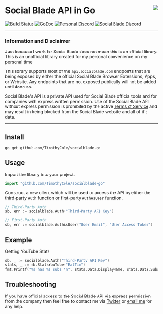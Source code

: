 # Social Blade API in Go [<img align="right" src="https://socialblade.com/images/media/red/2.png">](https://github.com/TimothyCole/socialblade-go)

[![Build Status](https://travis-ci.com/TimothyCole/socialblade-go.svg?branch=master)](https://travis-ci.com/TimothyCole/socialblade-go)
[![GoDoc](https://godoc.org/github.com/TimothyCole/socialblade-go?status.svg)](https://godoc.org/github.com/TimothyCole/socialblade-go)
[![Personal Discord](https://img.shields.io/discord/313591755180081153.svg?label=Personal%20Discord&colorB=308bcd&maxAge=3600)](https://discordapp.com/invite/YFtfGwq)
[![Social Blade Discord](https://img.shields.io/discord/125022847562285056.svg?label=Social%20Blade%20Discord%20(Not%20for%20Support)&colorB=c84329&maxAge=3600)](https://socialblade.com/discord)

---

### Information and Disclaimer
Just because I work for Social Blade does not mean this is an official library. This is an unofficial library created for my personal convenience on my personal time.

This library supports most of the `api.socialblade.com` endpoints that are being exposed by either the official Social Blade Browser Extensions, Apps, or Website. Any endpoints that are not exposed publically will not be added until done so.

Social Blade's API is a private API used for Social Blade official tools and for companies with express written permission. Use of the Social Blade API without express permission is prohibited by the active [Terms of Service](https://socialblade.com/info/terms) and may result in being blocked from the Social Blade website and all of it's data.

---

## Install
```
go get github.com/TimothyCole/socialblade-go
```

## Usage
Import the library into your project.
```go
import "github.com/TimothyCole/socialblade-go"
```

Construct a new client which will be used to access the API by either the third-party `Auth` function or first-party `AuthAsUser` function.
```go
// Third-Party Auth
sb, err := socialblade.Auth("Third-Party API Key")

// First-Party Auth
sb, err := socialblade.AuthAsUser("User Email", "User Access Token")
```

## Example
Getting YouTube Stats
```go
sb, _ := socialblade.Auth("Third-Party API Key")
stats, _ := sb.StatsYouTube("EatTim")
fmt.Printf("%s has %s subs \n", stats.Data.DisplayName, stats.Data.Subs)
```

## Troubleshooting
If you have official access to the Social Blade API via express permission from the company then feel free to contact me via [Twitter](https://twitter.com/messages/compose?recipient_id=1690693537) or [email me](mailto:tim@timcole.me?cc=tim@socialblade.com&subject=Social%20Blade%20Golang%20Library%20Inquiry) for any help.